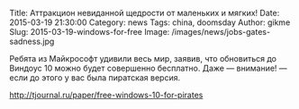 Title: Аттракцион невиданной щедрости от маленьких и мягких!
Date: 2015-03-19 21:30:00 
Category: news
Tags: china, doomsday
Author: gikme  
Slug: 2015-03-19-windows-for-free
Image: /images/news/jobs-gates-sadness.jpg

Ребята из Майкрософт удивили весь мир, заявив, что обновиться до Виндоус 10 можно будет совершенно бесплатно. Даже — внимание! — если до этого у вас была пиратская версия.

<http://tjournal.ru/paper/free-windows-10-for-pirates>